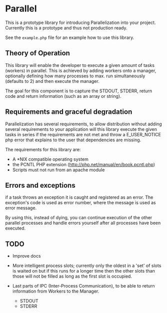 Parallel
========

This is a prototype library for introducing Parallelization into your project.
Currently this is a prototype and thus not production ready.

See the `example.php` file for an example how to use this library.

Theory of Operation
-------------------

This library will enable the developer to execute a given amount of tasks
(workers) in parallel. This is achieved by adding workers onto a manager,
optionally defining how many processes to max. run simultaneously (defaults to 2)
and then execute the manager.

The goal for this component is to capture the STDOUT, STDERR, return code and
return information (such as an array or string).

Requirements and graceful degradation
-------------------------------------

Parallelization has several requirements, to allow distribution without adding
several requirements to your application will this library execute the given
tasks in series if the requirements are not met and throw a E_USER_NOTICE php
error that explains to the user that dependencies are missing.

The requirements for this library are:

* A *NIX compatible operating system
* the PCNTL PHP extension (http://php.net/manual/en/book.pcntl.php)
* Scripts must not run from an apache module

Errors and exceptions
---------------------

if a task throws an exception it is caught and registered as an error. The
exception's code is used as error number, where the message is used as error
message.

By using this, instead of dying, you can continue execution of the other parallel
processes and handle errors yourself after all processes have been executed.

TODO
----

* Improve docs
* More intelligent process slots; currently only the oldest in a 'set' of slots
  is waited on but if this runs for a longer time then the other slots than
  those will not be filled as long as the first slot is occupied.
* Last parts of IPC (Inter-Process Communication), to be able to return
  information from Workers to the Manager.

  * STDOUT
  * STDERR

